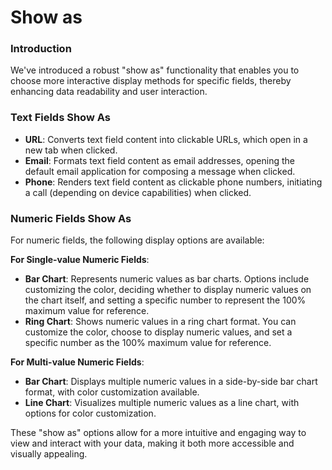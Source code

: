 # Show as

### Introduction

We've introduced a robust "show as" functionality that enables you to choose more interactive display methods for specific fields, thereby enhancing data readability and user interaction.

### Text Fields Show As

* **URL**: Converts text field content into clickable URLs, which open in a new tab when clicked.
* **Email**: Formats text field content as email addresses, opening the default email application for composing a message when clicked.
* **Phone**: Renders text field content as clickable phone numbers, initiating a call (depending on device capabilities) when clicked.

### Numeric Fields Show As

For numeric fields, the following display options are available:

**For Single-value Numeric Fields**:

* **Bar Chart**: Represents numeric values as bar charts. Options include customizing the color, deciding whether to display numeric values on the chart itself, and setting a specific number to represent the 100% maximum value for reference.
* **Ring Chart**: Shows numeric values in a ring chart format. You can customize the color, choose to display numeric values, and set a specific number as the 100% maximum value for reference.

**For Multi-value Numeric Fields**:

* **Bar Chart**: Displays multiple numeric values in a side-by-side bar chart format, with color customization available.
* **Line Chart**: Visualizes multiple numeric values as a line chart, with options for color customization.

These "show as" options allow for a more intuitive and engaging way to view and interact with your data, making it both more accessible and visually appealing.
